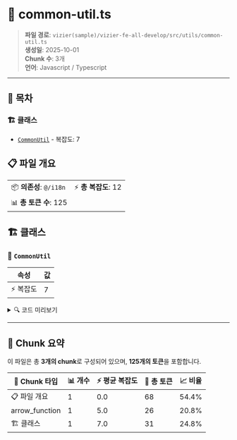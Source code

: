 # 📄 common-util.ts

> **파일 경로**: `vizier(sample)/vizier-fe-all-develop/src/utils/common-util.ts`  
> **생성일**: 2025-10-01  
> **Chunk 수**: 3개  
> **언어**: Javascript / Typescript
---

## 📑 목차

### 🏗️ 클래스
- [`CommonUtil`](#class-commonutil) - 복잡도: 7


## 📋 파일 개요

| | |
|--|--|
| 📦 **의존성**: `@/i18n` | ⚡ **총 복잡도**: 12 |
| 📊 **총 토큰 수**: 125 |  |



## 🏗️ 클래스

### <a id="class-commonutil"></a>🎯 `CommonUtil`

| 속성 | 값 |
|------|----|
| ⚡ 복잡도 | 7 |



<details>
<summary>🔍 코드 미리보기</summary>

```javascript
export class CommonUtil {
  public static readonly STRING_EMPTY = "";

  public static useTranslatedMessage = () => {
    const { translateMessage, ...rest } = useI18n();
    return { translateMessage, ...rest };
  };
}...
```

**Chunk 정보**
- 🆔 **ID**: `e03acaf03ee5`
- 📍 **라인**: 3-10
- 📊 **토큰**: 31
- 🏷️ **태그**: `class, javascript`

</details>

---




## 🧩 Chunk 요약

이 파일은 총 **3개의 chunk**로 구성되어 있으며, **125개의 토큰**을 포함합니다.

| 🧩 Chunk 타입 | 📊 개수 | ⚡ 평균 복잡도 | 📝 총 토큰 | 📈 비율 |
|---------------|--------|-------------|----------|--------|
| 📋 파일 개요 | 1 | 0.0 | 68 | 54.4% |
| arrow_function | 1 | 5.0 | 26 | 20.8% |
| 🏗️ 클래스 | 1 | 7.0 | 31 | 24.8% |

